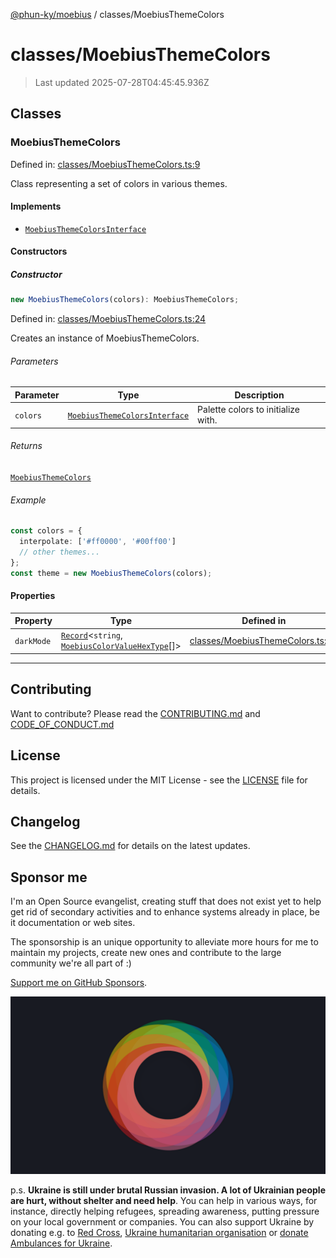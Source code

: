 [@phun-ky/moebius](../README.md) / classes/MoebiusThemeColors

# classes/MoebiusThemeColors

> Last updated 2025-07-28T04:45:45.936Z

##

## Classes

### MoebiusThemeColors

Defined in: [classes/MoebiusThemeColors.ts:9](https://github.com/phun-ky/moebius/blob/main/src/classes/MoebiusThemeColors.ts#L9)

Class representing a set of colors in various themes.

#### Implements

- [`MoebiusThemeColorsInterface`](../types.md#moebiusthemecolorsinterface)

#### Constructors

##### Constructor

```ts
new MoebiusThemeColors(colors): MoebiusThemeColors;
```

Defined in: [classes/MoebiusThemeColors.ts:24](https://github.com/phun-ky/moebius/blob/main/src/classes/MoebiusThemeColors.ts#L24)

Creates an instance of MoebiusThemeColors.

###### Parameters

| Parameter | Type                                                                     | Description                        |
| --------- | ------------------------------------------------------------------------ | ---------------------------------- |
| `colors`  | [`MoebiusThemeColorsInterface`](../types.md#moebiusthemecolorsinterface) | Palette colors to initialize with. |

###### Returns

[`MoebiusThemeColors`](#moebiusthemecolors)

###### Example

```ts
const colors = {
  interpolate: ['#ff0000', '#00ff00']
  // other themes...
};
const theme = new MoebiusThemeColors(colors);
```

#### Properties

| Property                         | Type                                                                                                                                                                         | Defined in                                                                                                             |
| -------------------------------- | ---------------------------------------------------------------------------------------------------------------------------------------------------------------------------- | ---------------------------------------------------------------------------------------------------------------------- |
| <a id="darkmode"></a> `darkMode` | [`Record`](https://www.typescriptlang.org/docs/handbook/utility-types.html#recordkeys-type)<`string`, [`MoebiusColorValueHexType`](../types.md#moebiuscolorvaluehextype)\[]> | [classes/MoebiusThemeColors.ts:10](https://github.com/phun-ky/moebius/blob/main/src/classes/MoebiusThemeColors.ts#L10) |

---

## Contributing

Want to contribute? Please read the [CONTRIBUTING.md](https://github.com/phun-ky/moebius/blob/main/CONTRIBUTING.md) and [CODE_OF_CONDUCT.md](https://github.com/phun-ky/moebius/blob/main/CODE_OF_CONDUCT.md)

## License

This project is licensed under the MIT License - see the [LICENSE](https://github.com/phun-ky/moebius/blob/main/LICENSE) file for details.

## Changelog

See the [CHANGELOG.md](https://github.com/phun-ky/moebius/blob/main/CHANGELOG.md) for details on the latest updates.

## Sponsor me

I'm an Open Source evangelist, creating stuff that does not exist yet to help get rid of secondary activities and to enhance systems already in place, be it documentation or web sites.

The sponsorship is an unique opportunity to alleviate more hours for me to maintain my projects, create new ones and contribute to the large community we're all part of :)

[Support me on GitHub Sponsors](https://github.com/sponsors/phun-ky).

![logo](https://github.com/phun-ky/moebius/blob/main/public/images/logo/logo-ring.png?raw=true)

p.s. **Ukraine is still under brutal Russian invasion. A lot of Ukrainian people are hurt, without shelter and need help**. You can help in various ways, for instance, directly helping refugees, spreading awareness, putting pressure on your local government or companies. You can also support Ukraine by donating e.g. to [Red Cross](https://www.icrc.org/en/donate/ukraine), [Ukraine humanitarian organisation](https://savelife.in.ua/en/donate-en/#donate-army-card-weekly) or [donate Ambulances for Ukraine](https://www.gofundme.com/f/help-to-save-the-lives-of-civilians-in-a-war-zone).
